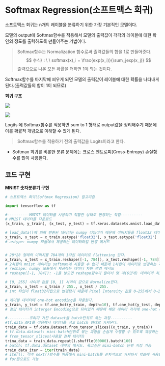 # Softmax Regression(소프트맥스 회귀)

소프트맥스 회귀는 n개의 레이블을 분류하기 위한 가장 기본적인 모델이다. 

모델의 output에 Softmax함수를 적용해서 모델의 출력값이 각각의 레이블에 대한 확인의 정도를 출력하도록 만들어주는 기법이다.

> Softmax함수는 Normalization 함수로써 출력값들의 합을 1로 만들어준다. 
> $$
> 수식\ : \ \ softmax(x)_i = \frac{exp(x_i)}{\sum_jexp(x_j)}
> $$
> 출력값으로 나온 모든 확률을 더하면 1이 되는 것이다.

Softmax함수를 마지막에 씌우게 되면 모델의 출력값이 레이블에 대한 확률을 나타내게 된다.(출력값들의 합이 1이 되므로)

**회귀 구조**

![](http://aidev.co.kr/files/attach/images/186/841/9d980c2c870140d5b4aedea73036b97d.png)

![](https://resources.codeonweb.com/bucket/cached/19/a0/19a03ef08b6bc80a9b65d5891fb5afea.png)



Logits 에 Softmax함수를 적용하면 sum to 1 형태로 output값을 정리해주기 때문에 이를 확률적 개념으로 이해할 수 있게 된다.

> Softmax함수를 적용하기 전의 출력값을 Logits이라고 한다.



- Softmax 회귀를 비롯한 분류 문제에는 크로스 엔트로피(Cross-Entropy) 손실함수를 많이 사용한다.



## 코드 구현

**MNIST 숫자분류기 구현**

```python
# 스프트맥스 회귀(Softmax Regression) 알고리즘

import tensorflow as tf

#----------MNIST 데이터를 사용하기 적합한 상태로 변경하는 작업----------
# MNIST 데이터를 다운로드
(x_train, y_train), (x_test, y_test) = tf.keras.datasets.mnist.load_data() 

# load_data()에 의해 반환된 데이터는 numpy 타입이기 때문에 이미지들을 float32 데이터 타입으로 변경
x_train, x_test = x_train.astype('float32'), x_test.astype('float32')
# astype: numpy 모듈에서 제공하는 데이터타입 변경 메서드  


# 28*28 형태의 이미지를 784개의 1차원 데이터로 flattening 한다.  
x_train, x_test = x_train.reshape([-1, 784]), x_test.reshape([-1, 784])
# 2차원의 mnist 데이터는 softmax에 사용할 수 없기 때문에 1차원의 데이터로 변경하는 과정
# reshape: numpy 모듈에서 제공하는 데이터 차원 변경 메서드
# reshape([-1, 784]): -1을 넣으면 reshape함수가 알아서 몇 개(6만개) 데이터의 차원을 변경해야 하는지 인지한다

# [0, 255] 사이의 값을 [0, 1] 사이의 값으로 Normalize한다.
x_train, x_test = x_train / 255., x_test / 255.
# int 타입이 float32타입으로 변경됐기 때문에 Pixel Intensity 값을 0~255에서 0~1로 변경한다.

# 레이블 데이터에 one-hot encoding을 적용한다.
y_train, y_tset = tf.one_hot(y_train, depth=10), tf.one_hot(y_test, depth=10)
# 정답 데이터가 interger Encoding으로 되어있기 때문에 해당 데이터 각각에 one-hot encoding을 적용해서 [[60000] * 10]으로 변환한다.

#----------우리가 가진 dataset을 batch단위로 묶는 과정----------
#tf.data API를 이용해서 데이터를 섞고 batch 형태로 가져온다.
train_data = tf.data.Dataset.from_tensor_slices((x_train, y_train))
# tf.data.dataset: mini-batch단위로 묶는 과정을 손쉽게 수행할 수 있도록 제공하는 class 
# from_tensor_slices(사용할 전체 데이터)
trina_data = train_data.repeat().shuffle(60000).batch(100)
# batch: tf.data.dataset 내부의 메서드. 묶고싶은 mini-batch 단위 지정 가능
train_data_iter = iter(train_data)
# iter(): 이후 next()함수를 이용해서 mini-batch를 순차적으로 가져와서 학습에 사용할 수 있도록 함
# for문으로도 가능

```


